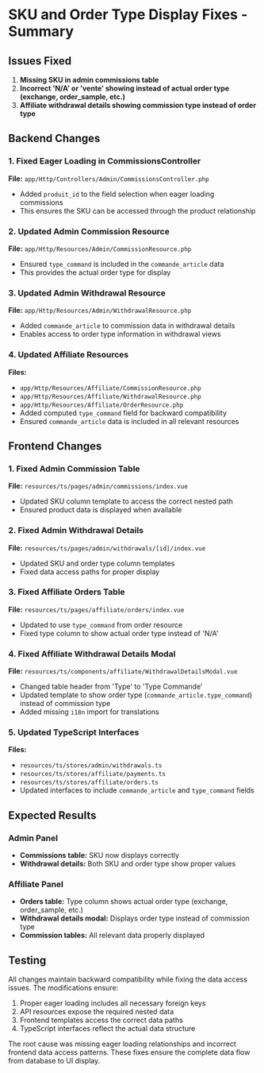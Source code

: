# SKU and Order Type Display Fixes - Summary

## Issues Fixed

1. **Missing SKU in admin commissions table**
2. **Incorrect 'N/A' or 'vente' showing instead of actual order type (exchange, order_sample, etc.)**
3. **Affiliate withdrawal details showing commission type instead of order type**

## Backend Changes

### 1. Fixed Eager Loading in CommissionsController
**File:** `app/Http/Controllers/Admin/CommissionsController.php`
- Added `produit_id` to the field selection when eager loading commissions
- This ensures the SKU can be accessed through the product relationship

### 2. Updated Admin Commission Resource  
**File:** `app/Http/Resources/Admin/CommissionResource.php`
- Ensured `type_command` is included in the `commande_article` data
- This provides the actual order type for display

### 3. Updated Admin Withdrawal Resource
**File:** `app/Http/Resources/Admin/WithdrawalResource.php` 
- Added `commande_article` to commission data in withdrawal details
- Enables access to order type information in withdrawal views

### 4. Updated Affiliate Resources
**Files:** 
- `app/Http/Resources/Affiliate/CommissionResource.php`
- `app/Http/Resources/Affiliate/WithdrawalResource.php` 
- `app/Http/Resources/Affiliate/OrderResource.php`
- Added computed `type_command` field for backward compatibility
- Ensured `commande_article` data is included in all relevant resources

## Frontend Changes

### 1. Fixed Admin Commission Table
**File:** `resources/ts/pages/admin/commissions/index.vue`
- Updated SKU column template to access the correct nested path
- Ensured product data is displayed when available

### 2. Fixed Admin Withdrawal Details  
**File:** `resources/ts/pages/admin/withdrawals/[id]/index.vue`
- Updated SKU and order type column templates
- Fixed data access paths for proper display

### 3. Fixed Affiliate Orders Table
**File:** `resources/ts/pages/affiliate/orders/index.vue`  
- Updated to use `type_command` from order resource
- Fixed type column to show actual order type instead of 'N/A'

### 4. Fixed Affiliate Withdrawal Details Modal
**File:** `resources/ts/components/affiliate/WithdrawalDetailsModal.vue`
- Changed table header from 'Type' to 'Type Commande' 
- Updated template to show order type (`commande_article.type_command`) instead of commission type
- Added missing `i18n` import for translations

### 5. Updated TypeScript Interfaces
**Files:**
- `resources/ts/stores/admin/withdrawals.ts`
- `resources/ts/stores/affiliate/payments.ts` 
- `resources/ts/stores/affiliate/orders.ts`
- Updated interfaces to include `commande_article` and `type_command` fields

## Expected Results

### Admin Panel
- **Commissions table:** SKU now displays correctly 
- **Withdrawal details:** Both SKU and order type show proper values

### Affiliate Panel  
- **Orders table:** Type column shows actual order type (exchange, order_sample, etc.)
- **Withdrawal details modal:** Displays order type instead of commission type
- **Commission tables:** All relevant data properly displayed

## Testing

All changes maintain backward compatibility while fixing the data access issues. The modifications ensure:

1. Proper eager loading includes all necessary foreign keys
2. API resources expose the required nested data
3. Frontend templates access the correct data paths
4. TypeScript interfaces reflect the actual data structure

The root cause was missing eager loading relationships and incorrect frontend data access patterns. These fixes ensure the complete data flow from database to UI display.
